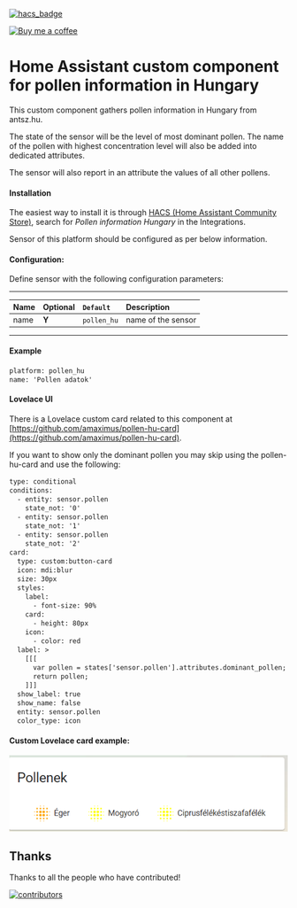 [![hacs_badge](https://img.shields.io/badge/HACS-Default-orange.svg)](https://github.com/custom-components/hacs)

<p><a href="https://www.buymeacoffee.com/6rF5cQl" rel="nofollow" target="_blank"><img src="https://camo.githubusercontent.com/c070316e7fb193354999ef4c93df4bd8e21522fa/68747470733a2f2f696d672e736869656c64732e696f2f7374617469632f76312e7376673f6c6162656c3d4275792532306d6525323061253230636f66666565266d6573736167653d25463025394625413525413826636f6c6f723d626c61636b266c6f676f3d6275792532306d6525323061253230636f66666565266c6f676f436f6c6f723d7768697465266c6162656c436f6c6f723d366634653337" alt="Buy me a coffee" data-canonical-src="https://img.shields.io/static/v1.svg?label=Buy%20me%20a%20coffee&amp;message=%F0%9F%A5%A8&amp;color=black&amp;logo=buy%20me%20a%20coffee&amp;logoColor=white&amp;labelColor=b0c4de" style="max-width:100%;"></a></p>

# Home Assistant custom component for pollen information in Hungary

This custom component gathers pollen information in Hungary from antsz.hu.

The state of the sensor will be the level of most dominant pollen. The name of the pollen with highest concentration level
will also be added into dedicated attributes.

The sensor will also report in an attribute the values of all other pollens.

#### Installation
The easiest way to install it is through [HACS (Home Assistant Community Store)](https://custom-components.github.io/hacs/),
search for <i>Pollen information Hungary</i> in the Integrations.<br />

Sensor of this platform should be configured as per below information.

#### Configuration:
Define sensor with the following configuration parameters:<br />

---
| Name | Optional | `Default` | Description |
| :---- | :---- | :------- | :----------- |
| name | **Y** | `pollen_hu` | name of the sensor |
---

#### Example
```
platform: pollen_hu
name: 'Pollen adatok'
```

#### Lovelace UI
There is a Lovelace custom card related to this component at [https://github.com/amaximus/pollen-hu-card](https://github.com/amaximus/pollen-hu-card).

If you want to show only the dominant pollen you may skip using the pollen-hu-card and use the following:

```
type: conditional
conditions:
  - entity: sensor.pollen
    state_not: '0'
  - entity: sensor.pollen
    state_not: '1'
  - entity: sensor.pollen
    state_not: '2'
card:
  type: custom:button-card
  icon: mdi:blur
  size: 30px
  styles:
    label:
      - font-size: 90%
    card:
      - height: 80px
    icon:
      - color: red
  label: >
    [[[
      var pollen = states['sensor.pollen'].attributes.dominant_pollen;
      return pollen;
    ]]]
  show_label: true
  show_name: false
  entity: sensor.pollen
  color_type: icon
```

#### Custom Lovelace card example:<br />
![Pollen information above medium concentration](https://raw.githubusercontent.com/amaximus/pollen_hu/main/pollen1.png)

## Thanks

Thanks to all the people who have contributed!

[![contributors](https://contributors-img.web.app/image?repo=amaximus/pollen_hu)](https://github.com/amaximus/pollen_hu/graphs/contributors)
